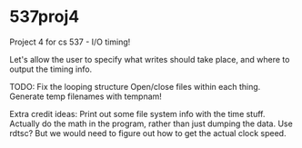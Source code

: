 537proj4
========

Project 4 for cs 537 - I/O timing!

Let's allow the user to specify what writes should take place, and where to output the timing info.

TODO:
Fix the looping structure
Open/close files within each thing.
Generate temp filenames with tempnam!

Extra credit ideas:
Print out some file system info with the time stuff.
Actually do the math in the program, rather than just dumping the data.
Use rdtsc? But we would need to figure out how to get the actual clock speed.
